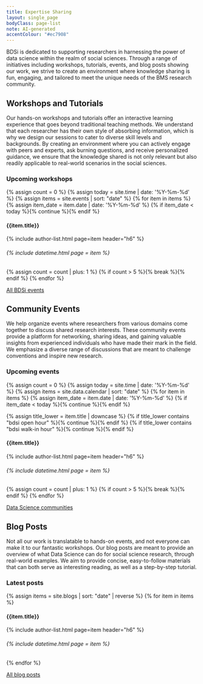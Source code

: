 ```yaml
---
title: Expertise Sharing
layout: single_page
bodyClass: page-list
note: AI-generated
accentColour: "#ec7908"
---
```


BDSi is dedicated to supporting researchers in harnessing the power of data science within the realm of social sciences. Through a range of initiatives including workshops, tutorials, events, and blog posts showing our work, we strive to create an environment where knowledge sharing is fun, engaging, and tailored to meet the unique needs of the BMS research community.

## Workshops and Tutorials
Our hands-on workshops and tutorials offer an interactive learning experience that goes beyond traditional teaching methods. We understand that each researcher has their own style of absorbing information, which is why we design our sessions to cater to diverse skill levels and backgrounds. By creating an environment where you can actively engage with peers and experts, ask burning questions, and receive personalized guidance, we ensure that the knowledge shared is not only relevant but also readily applicable to real-world scenarios in the social sciences.

### Upcoming workshops
{% assign count = 0 %}
{% assign today = site.time | date: '%Y-%m-%d' %}
{% assign items = site.events | sort: "date" %}
{% for item in items %}
  {% assign item_date = item.date | date: '%Y-%m-%d' %}
  {% if item_date < today %}{% continue %}{% endif %}
  
#### {{item.title}}
{% include author-list.html page=item header="h6" %}
###### {% include datetime.html page = item %}

  {% assign count = count | plus: 1 %}
  {% if count > 5 %}{% break %}{% endif %}
{% endfor %}


<a href="{% link events.html %}" class="button center mb-6">All BDSi events</a>

## Community Events
We help organize events where researchers from various domains come together to discuss shared research interests. These community events provide a platform for networking, sharing ideas, and gaining valuable insights from experienced individuals who have made their mark in the field. We emphasize a diverse range of discussions that are meant to challenge conventions and inspire new research.

### Upcoming events
{% assign count = 0 %}
{% assign today = site.time | date: '%Y-%m-%d' %}
{% assign items = site.data.calendar | sort: "date" %}
{% for item in items %}
  {% assign item_date = item.date | date: '%Y-%m-%d' %}
  {% if item_date < today %}{% continue %}{% endif %}

  {% assign title_lower = item.title | downcase %}
  {% if title_lower contains "bdsi open hour" %}{% continue %}{% endif %}
  {% if title_lower contains "bdsi walk-in hour" %}{% continue %}{% endif %}
  
#### {{item.title}}
{% include author-list.html page=item header="h6" %}
###### {% include datetime.html page = item %}

  {% assign count = count | plus: 1 %}
  {% if count > 5 %}{% break %}{% endif %}
{% endfor %}

<a href="{% link community.html %}" class="button center mb-6">Data Science communities</a>

## Blog Posts
Not all our work is translatable to hands-on events, and not everyone can make it to our fantastic workshops. Our blog posts are meant to provide an overview of what Data Science can do for social science research, through real-world examples. We aim to provide concise, easy-to-follow materials that can both serve as interesting reading, as well as a step-by-step tutorial.

### Latest posts
{% assign items = site.blogs | sort: "date" | reverse %}
{% for item in items %}

#### {{item.title}}
{% include author-list.html page=item header="h6" %}
###### {% include datetime.html page = item %}

{% endfor %}

<a href="{% link blogs.html %}" class="button center mb-6">All blog posts</a>